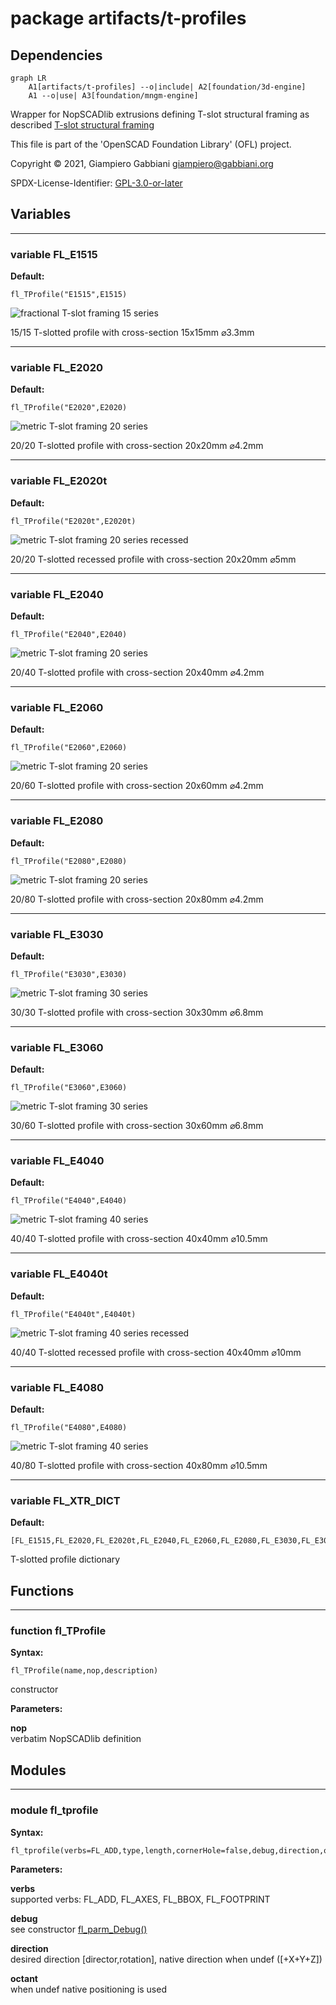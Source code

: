 # package artifacts/t-profiles

## Dependencies

```mermaid
graph LR
    A1[artifacts/t-profiles] --o|include| A2[foundation/3d-engine]
    A1 --o|use| A3[foundation/mngm-engine]
```

Wrapper for NopSCADlib extrusions defining T-slot structural framing as
described [T-slot structural framing](https://en.wikipedia.org/wiki/T-slot_structural_framing)

This file is part of the 'OpenSCAD Foundation Library' (OFL) project.

Copyright © 2021, Giampiero Gabbiani <giampiero@gabbiani.org>

SPDX-License-Identifier: [GPL-3.0-or-later](https://spdx.org/licenses/GPL-3.0-or-later.html)


## Variables

---

### variable FL_E1515

__Default:__

    fl_TProfile("E1515",E1515)

![fractional T-slot framing 15 series](256x256/fig-FL_E1515.png "fractional T-slot framing 15 series")

15/15 T-slotted profile with cross-section 15x15mm ⌀3.3mm


---

### variable FL_E2020

__Default:__

    fl_TProfile("E2020",E2020)

![metric T-slot framing 20 series](256x256/fig-FL_E2020.png "metric T-slot framing 20 series")

20/20 T-slotted profile with cross-section 20x20mm ⌀4.2mm


---

### variable FL_E2020t

__Default:__

    fl_TProfile("E2020t",E2020t)

![metric T-slot framing 20 series recessed](256x256/fig-FL_E2020t.png "metric T-slot framing 20 series recessed")

20/20 T-slotted recessed profile with cross-section 20x20mm ⌀5mm


---

### variable FL_E2040

__Default:__

    fl_TProfile("E2040",E2040)

![metric T-slot framing 20 series](256x256/fig-FL_E2040.png "metric T-slot framing 20 series")

20/40 T-slotted profile with cross-section 20x40mm ⌀4.2mm


---

### variable FL_E2060

__Default:__

    fl_TProfile("E2060",E2060)

![metric T-slot framing 20 series](256x256/fig-FL_E2060.png "metric T-slot framing 20 series")

20/60 T-slotted profile with cross-section 20x60mm ⌀4.2mm


---

### variable FL_E2080

__Default:__

    fl_TProfile("E2080",E2080)

![metric T-slot framing 20 series](256x256/fig-FL_E2080.png "metric T-slot framing 20 series")

20/80 T-slotted profile with cross-section 20x80mm ⌀4.2mm


---

### variable FL_E3030

__Default:__

    fl_TProfile("E3030",E3030)

![metric T-slot framing 30 series](256x256/fig-FL_E3030.png "metric T-slot framing 30 series")

30/30 T-slotted profile with cross-section 30x30mm ⌀6.8mm


---

### variable FL_E3060

__Default:__

    fl_TProfile("E3060",E3060)

![metric T-slot framing 30 series](256x256/fig-FL_E3060.png "metric T-slot framing 30 series")

30/60 T-slotted profile with cross-section 30x60mm ⌀6.8mm


---

### variable FL_E4040

__Default:__

    fl_TProfile("E4040",E4040)

![metric T-slot framing 40 series](256x256/fig-FL_E4040.png "metric T-slot framing 40 series")

40/40 T-slotted profile with cross-section 40x40mm ⌀10.5mm


---

### variable FL_E4040t

__Default:__

    fl_TProfile("E4040t",E4040t)

![metric T-slot framing 40 series recessed](256x256/fig-FL_E4040t.png "metric T-slot framing 40 series recessed")

40/40 T-slotted recessed profile with cross-section 40x40mm ⌀10mm


---

### variable FL_E4080

__Default:__

    fl_TProfile("E4080",E4080)

![metric T-slot framing 40 series](256x256/fig-FL_E4080.png "metric T-slot framing 40 series")

40/80 T-slotted profile with cross-section 40x80mm ⌀10.5mm


---

### variable FL_XTR_DICT

__Default:__

    [FL_E1515,FL_E2020,FL_E2020t,FL_E2040,FL_E2060,FL_E2080,FL_E3030,FL_E3060,FL_E4040,FL_E4040t,FL_E4080,]

T-slotted profile dictionary

## Functions

---

### function fl_TProfile

__Syntax:__

```text
fl_TProfile(name,nop,description)
```

constructor

__Parameters:__

__nop__  
verbatim NopSCADlib definition


## Modules

---

### module fl_tprofile

__Syntax:__

    fl_tprofile(verbs=FL_ADD,type,length,cornerHole=false,debug,direction,octant)

__Parameters:__

__verbs__  
supported verbs: FL_ADD, FL_AXES, FL_BBOX, FL_FOOTPRINT

__debug__  
see constructor [fl_parm_Debug()](../foundation/core.md#function-fl_parm_debug)

__direction__  
desired direction [director,rotation], native direction when undef ([+X+Y+Z])

__octant__  
when undef native positioning is used


